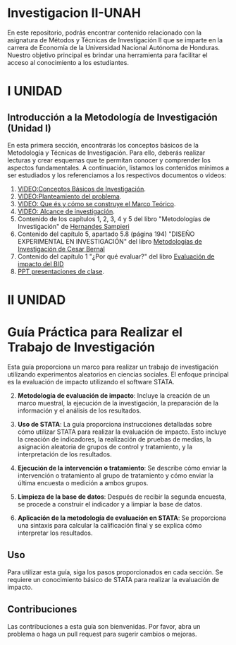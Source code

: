 # Investigacion II-UNAH
En este repositorio, podrás encontrar contenido relacionado con la asignatura de Métodos y Técnicas de Investigación II que se imparte en la carrera de Economía de la Universidad Nacional Autónoma de Honduras. Nuestro objetivo principal es brindar una herramienta para facilitar el acceso al conocimiento a los estudiantes.

# I UNIDAD
## Introducción a la Metodología de Investigación (Unidad I)

En esta primera sección, encontrarás los conceptos básicos de la Metodología y Técnicas de Investigación. Para ello, deberás realizar lecturas y crear esquemas que te permitan conocer y comprender los aspectos fundamentales. A continuación, listamos los contenidos mínimos a ser estudiados y los referenciamos a los respectivos documentos o videos:


1. [VIDEO:Conceptos Básicos de Investigación](https://www.youtube.com/watch?v=s_By2mJKgMs).
2. [VIDEO:Planteamiento del problema](https://www.youtube.com/watch?v=eZIkkIiGK7g).
3. [VIDEO: Que és y cómo se construye el Marco Teórico](https://www.youtube.com/watch?v=d2lMlgT1O5w).
4. [VIDEO: Alcance de investigación](https://www.youtube.com/watch?v=a1n2LrRfX5o).
7. Contenido de los capítulos 1, 2, 3, 4 y 5 del libro "Metodologías de Investigación" de [Hernandes Sampieri](https://drive.google.com/file/d/17PvWd82vSgQoWlgCijmreYOgEo7xFCK-/view?usp=sharing)
8. Contenido del capítulo 5, apartado 5.8 (página 194) "DISEÑO EXPERIMENTAL EN INVESTIGACIÓN" del libro [Metodologías de Investigación de Cesar Bernal](https://drive.google.com/file/d/1W25c92Rs_CFji4T8TF-wbX0jlNx_viXf/view?usp=sharing)
9. Contenido del capítulo 1 "¿Por qué evaluar?" del libro [Evaluación de impacto del BID](https://drive.google.com/file/d/1XsrmmcO31YknF2qOwPCUVgiFoXUQHgj8/view?usp=sharing)
10. [PPT presentaciones de clase](https://drive.google.com/file/d/1kuzV3qLPsqbuN5ZodmxxaxF16lC8RcK7/view?usp=sharing).

# II UNIDAD

# Guía Práctica para Realizar el Trabajo de Investigación
Esta guía proporciona un marco para realizar un trabajo de investigación utilizando experimentos aleatorios en ciencias sociales. El enfoque principal es la evaluación de impacto utilizando el software STATA.

2. **Metodología de evaluación de impacto**: Incluye la creación de un marco muestral, la ejecución de la investigación, la preparación de la información y el análisis de los resultados.

3. **Uso de STATA**: La guía proporciona instrucciones detalladas sobre cómo utilizar STATA para realizar la evaluación de impacto. Esto incluye la creación de indicadores, la realización de pruebas de medias, la asignación aleatoria de grupos de control y tratamiento, y la interpretación de los resultados.

4. **Ejecución de la intervención o tratamiento**: Se describe cómo enviar la intervención o tratamiento al grupo de tratamiento y cómo enviar la última encuesta o medición a ambos grupos.

5. **Limpieza de la base de datos**: Después de recibir la segunda encuesta, se procede a construir el indicador y a limpiar la base de datos.

6. **Aplicación de la metodología de evaluación en STATA**: Se proporciona una sintaxis para calcular la calificación final y se explica cómo interpretar los resultados.

## Uso

Para utilizar esta guía, siga los pasos proporcionados en cada sección. Se requiere un conocimiento básico de STATA para realizar la evaluación de impacto.

## Contribuciones

Las contribuciones a esta guía son bienvenidas. Por favor, abra un problema o haga un pull request para sugerir cambios o mejoras.
